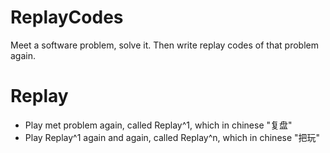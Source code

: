 # ReplayCodes
Meet a software problem, solve it. 
Then write replay codes of that problem again.

# Replay
* Play met problem again, called Replay^1, which in chinese "复盘"
* Play Replay^1 again and again, called Replay^n, which in chinese "把玩"
